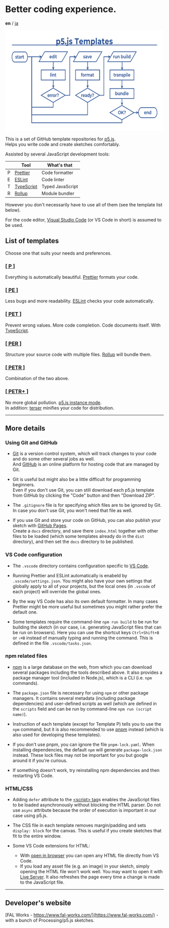 # Better coding experience.

**en** / [ja](./ja/)

<img src="./images/flowchart.png" alt="p5.js Template flowchart image" title="p5.js Template" width="640" height="320">

This is a set of GitHub template repositories for [p5.js](https://p5js.org/).  
Helps you write code and create sketches comfortably.

Assisted by several JavaScript development tools:

||Tool|What's that|
|---|---|---|
|P|[Prettier](https://prettier.io/)|Code formatter|
|E|[ESLint](https://eslint.org/)|Code linter|
|T|[TypeScript](https://www.typescriptlang.org/)|Typed JavaScript|
|R|[Rollup](https://rollupjs.org/)|Module bundler|

However you don't necessarily have to use all of them (see the template list below).

For the code editor, [Visual Studio Code](https://code.visualstudio.com/) (or VS Code in short) is assumed to be used.


## List of templates

Choose one that suits your needs and preferences.

### [[ P ]](https://github.com/fal-works/p5js-template-p)

Everything is automatically beautiful. [Prettier](https://prettier.io/) formats your code.

### [[ PE ]](https://github.com/fal-works/p5js-template-pe)

Less bugs and more readability. [ESLint](https://eslint.org/) checks your code automatically.

### [[ PET ]](https://github.com/fal-works/p5js-template-pet)

Prevent wrong values. More code completion. Code documents itself. With [TypeScript](https://www.typescriptlang.org/).

### [[ PER ]](https://github.com/fal-works/p5js-template-per)

Structure your source code with multiple files. [Rollup](https://rollupjs.org/) will bundle them.

### [[ PETR ]](https://github.com/fal-works/p5js-template-petr)

Combination of the two above.

### [[ PETR+ ]](https://github.com/fal-works/p5js-template-petr-plus)

No more global pollution. [p5.js instance mode](https://github.com/processing/p5.js/wiki/Global-and-instance-mode).  
In addition: [terser](https://terser.org/) minifies your code for distribution.


----


## More details

### Using Git and GitHub

- [Git](https://git-scm.com/) is a version control system, which will track changes to your code and do some other several jobs as well.  
And [GitHub](https://github.co.jp/) is an online platform for hosting code that are managed by Git.

- Git is useful but might also be a little difficult for programming beginners.  
Even if you don't use Git, you can still download each p5.js template from GitHub by clicking the "Code" button and then "Download ZIP".

- The `.gitignore` file is for specifying which files are to be ignored by Git.  
In case you don't use Git, you won't need that file as well.

- If you use Git and store your code on GitHub, you can also publish your sketch with [GitHub Pages](https://docs.github.com/en/free-pro-team@latest/github/working-with-github-pages).  
Create a `docs` directory, and save there `index.html` together with other files to be loaded (which some templates already do in the `dist` directory), and then set the `docs` directory to be published.

### VS Code configuration

- The `.vscode` directory contains configuration specific to [VS Code](https://code.visualstudio.com/).

- Running Prettier and ESLint automatically is enabeld by `.vscode/settings.json`. You might also have your own settings that globally apply to all of your projects, but the local ones (in `.vscode` of each project) will override the global ones.

- By the way VS Code has also its own default formatter. In many cases Prettier might be more useful but sometimes you might rather prefer the default one.

- Some templates require the command-line `npm run build` to be run for building the sketch (in our case, i.e. generating JavaScript files that can be run on browsers). Here you can use the shortcut keys `Ctrl+Shift+B` or `⇧⌘B` instead of manually typing and running the command. This is defined in the file `.vscode/tasks.json`.

### npm related files

- [npm](https://docs.npmjs.com/) is a large database on the web, from which you can download several packages including the tools described above. It also provides a package manager tool (included in Node.js), which is a CLI (i.e. `npm` commands).

- The `package.json` file is necessary for using `npm` or other package managers. It contains several metadata (including package dependencies) and user-defined scripts as well (which are defined in the `scripts` field and can be run by command-line `npm run (script name)`).

- Instruction of each template (except for Template P) tells you to use the `npm` command, but it is also recommended to use [pnpm](https://pnpm.js.org/) instead (which is also used for developing these templates).

- If you don't use pnpm, you can ignore the file `pnpm-lock.yaml`. When installing dependencies, the default `npm` will generate `package-lock.json` instead. These lock files may not be important for you but google around it if you're curious.

- If something doesn't work, try reinstalling npm dependencies and then restarting VS Code.

### HTML/CSS

- Adding `defer` attribute to the [\<script\> tag](https://developer.mozilla.org/en-US/docs/Web/HTML/Element/script)s enables the JavaScript files to be loaded asynchronously without blocking the HTML parser. Do not use `async` attribute because the order of execution is important in our case using p5.js.

- The CSS file in each template removes margin/padding and sets `display: block` for the canvas. This is useful if you create sketches that fit to the entire window.

- Some VS Code extensions for HTML:
    - With [open in browser](https://marketplace.visualstudio.com/items?itemName=techer.open-in-browser) you can open any HTML file directly from VS Code.
    - If you load any asset file (e.g. an image) in your sketch, simply opening the HTML file won't work well. You may want to open it with [Live Server](https://marketplace.visualstudio.com/items?itemName=ritwickdey.LiveServer). It also refreshes the page every time a change is made to the JavaScript file.


----


## Developer's website

[FAL Works - https://www.fal-works.com/](https://www.fal-works.com/) - with a bunch of Processing/p5.js sketches.
